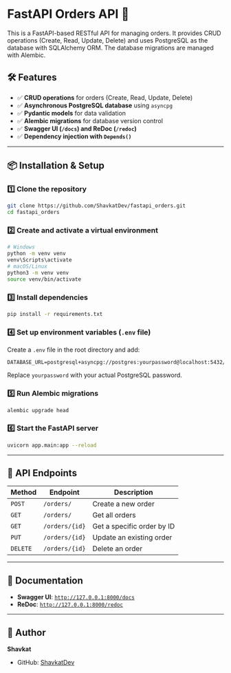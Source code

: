 # FastAPI Orders API 🚀

This is a FastAPI-based RESTful API for managing orders. It provides CRUD operations (Create, Read, Update, Delete) and uses PostgreSQL as the database with SQLAlchemy ORM. The database migrations are managed with Alembic.

## 🛠️ Features
- ✅ **CRUD operations** for orders (Create, Read, Update, Delete)
- ✅ **Asynchronous PostgreSQL database** using `asyncpg`
- ✅ **Pydantic models** for data validation
- ✅ **Alembic migrations** for database version control
- ✅ **Swagger UI (`/docs`) and ReDoc (`/redoc`)**
- ✅ **Dependency injection with `Depends()`**

---

## 📦 Installation & Setup

### 1️⃣ Clone the repository
```sh
git clone https://github.com/ShavkatDev/fastapi_orders.git
cd fastapi_orders
```

### 2️⃣ Create and activate a virtual environment
```sh
# Windows
python -m venv venv
venv\Scripts\activate
# macOS/Linux
python3 -m venv venv
source venv/bin/activate
```

### 3️⃣ Install dependencies
```sh
pip install -r requirements.txt
```

### 4️⃣ Set up environment variables (`.env` file)
Create a `.env` file in the root directory and add:
```
DATABASE_URL=postgresql+asyncpg://postgres:yourpassword@localhost:5432/fastapi_orders
```
Replace `yourpassword` with your actual PostgreSQL password.

### 5️⃣ Run Alembic migrations
```sh
alembic upgrade head
```

### 6️⃣ Start the FastAPI server
```sh
uvicorn app.main:app --reload
```

---

## 📌 API Endpoints

| Method | Endpoint       | Description            |
|--------|--------------|------------------------|
| `POST` | `/orders/` | Create a new order |
| `GET`  | `/orders/` | Get all orders |
| `GET`  | `/orders/{id}` | Get a specific order by ID |
| `PUT`  | `/orders/{id}` | Update an existing order |
| `DELETE` | `/orders/{id}` | Delete an order |

---

## 📖 Documentation
- **Swagger UI**: [`http://127.0.0.1:8000/docs`](http://127.0.0.1:8000/docs)  
- **ReDoc**: [`http://127.0.0.1:8000/redoc`](http://127.0.0.1:8000/redoc)  

---

## 🎯 Author
**Shavkat**  
- GitHub: [ShavkatDev](https://github.com/ShavkatDev)  